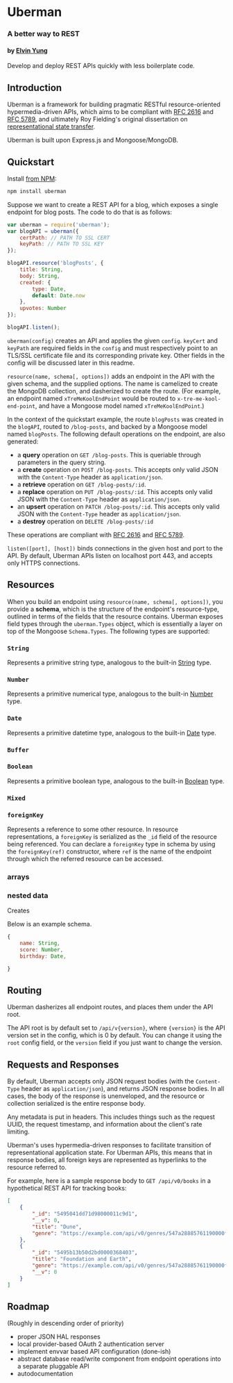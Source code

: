 # Uberman
### A better way to REST
#### by [Elvin Yung](https://github.com/elvinyung)

Develop and deploy REST APIs quickly with less boilerplate code.

## Introduction
Uberman is a framework for building pragmatic RESTful resource-oriented hypermedia-driven APIs, which aims to be compliant with [RFC 2616](https://tools.ietf.org/html/rfc2616) and [RFC 5789](http://tools.ietf.org/html/rfc5789), and ultimately Roy Fielding's original dissertation on [representational state transfer](http://www.ics.uci.edu/~fielding/pubs/dissertation/top.htm). 

Uberman is built upon Express.js and Mongoose/MongoDB. 

## Quickstart
Install [from NPM](https://www.npmjs.org/package/uberman):

```sh
npm install uberman
```

Suppose we want to create a REST API for a blog, which exposes a single endpoint for blog posts. The code to do that is as follows:
    
```javascript
var uberman = require('uberman');
var blogAPI = uberman({
    certPath: // PATH TO SSL CERT
    keyPath: // PATH TO SSL KEY
});

blogAPI.resource('blogPosts', {
    title: String,
    body: String,
    created: {
        type: Date,
        default: Date.now
    },
    upvotes: Number
});

blogAPI.listen();
```

`uberman(config)` creates an API and applies the given `config`. `keyCert` and `keyPath` are required fields in the `config` and must respectively point to an TLS/SSL certificate file and its corresponding private key. Other fields in the config will be discussed later in this readme.

`resource(name, schema[, options])` adds an endpoint in the API with the given schema, and the supplied options. The name is camelized to create the MongoDB collection, and dasherized to create the route. (For example, an endpoint named `xTreMeKoolEndPoint` would be routed to `x-tre-me-kool-end-point`, and have a Mongoose model named `xTreMeKoolEndPoint`.)

In the context of the quickstart example, the route `blogPosts` was created in the `blogAPI`, routed to `/blog-posts`, and backed by a Mongoose model named `blogPosts`. The following default operations on the endpoint, are also generated:
* a **query** operation on `GET /blog-posts`. This is queriable through parameters in the query string.
* a **create** operation on `POST /blog-posts`. This accepts only valid JSON with the `Content-Type` header as `application/json`.
* a **retrieve** operation on `GET /blog-posts/:id`.
* a **replace** operation on `PUT /blog-posts/:id`. This accepts only valid JSON with the `Content-Type` header as `application/json`.
* an **upsert** operation on `PATCH /blog-posts/:id`. This accepts only valid JSON with the `Content-Type` header as `application/json`.
* a **destroy** operation on `DELETE /blog-posts/:id`

These operations are compliant with [RFC 2616](https://tools.ietf.org/html/rfc2616) and [RFC 5789](http://tools.ietf.org/html/rfc5789).

`listen([port], [host])` binds connections in the given host and port to the API. By default, Uberman APIs listen on localhost port 443, and accepts only HTTPS connections.

## Resources
When you build an endpoint using `resource(name, schema[, options])`, you provide a **schema**, which is the structure of the endpoint's resource-type, outlined in terms of the fields that the resource contains. Uberman exposes field types through the `uberman.Types` object, which is essentially a layer on top of the Mongoose `Schema.Types`. The following types are supported:

### `String`
Represents a primitive string type, analogous to the built-in [String]() type.
### `Number`
Represents a primitive numerical type, analogous to the built-in [Number]() type.
### `Date`
Represents a primitive datetime type, analogous to the built-in [Date]() type.
### `Buffer`

### `Boolean`
Represents a primitive boolean type, analogous to the built-in [Boolean]() type.
### `Mixed`
### `foreignKey`
Represents a reference to some other resource. In resource representations, a `foreignKey` is serialized as the `_id` field of the resource being referenced. You can declare a `foreignKey` type in schema by using the `foreignKey(ref)` constructor, where `ref` is the name of the endpoint through which the referred resource can be accessed. 
### arrays

### nested data
Creates 

Below is an example schema.

```javascript
{
    name: String,
    score: Number,
    birthday: Date,

}
```

## Routing
Uberman dasherizes all endpoint routes, and places them under the API root.

The API root is by default set to `/api/v{version}`, where `{version}` is the API version set in the config, which is 0 by default. You can change it using the `root` config field, or the `version` field if you just want to change the version.

## Requests and Responses
By default, Uberman accepts only JSON request bodies (with the `Content-Type` header as `application/json`), and returns JSON response bodies. In all cases, the body of the response is unenveloped, and the resource or collection serialized is the entire response body. 

Any metadata is put in headers. This includes things such as the request UUID, the request timestamp, and information about the client's rate limiting.

Uberman's uses hypermedia-driven responses to facilitate transition of representational application state. For Uberman APIs, this means that in response bodies, all foreign keys are represented as hyperlinks to the resource referred to.

For example, here is a sample response body to `GET /api/v0/books` in a hypothetical REST API for tracking books:

```json
[
    {
        "_id": "5495041dd71d98000011c9d1",
        "__v": 0,
        "title": "Dune",
        "genre": "https://example.com/api/v0/genres/547a28885761190000fc8814"
    },
    {
        "_id": "5495b13b50d2bd0000368403",
        "title": "Foundation and Earth",
        "genre": "https://example.com/api/v0/genres/547a28885761190000fc8814",
        "__v": 0
    }
]
```

## Roadmap
(Roughly in descending order of priority)
* proper JSON HAL responses
* local provider-based OAuth 2 authentication server
* implement envvar based API configuration (done-ish)
* abstract database read/write component from endpoint operations into a separate pluggable API
* autodocumentation
